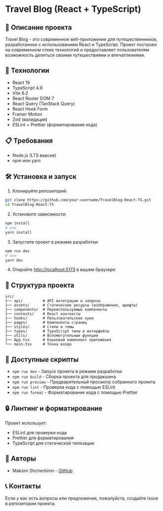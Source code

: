 # Travel Blog (React + TypeScript)

## 📝 Описание проекта

Travel Blog - это современное веб-приложение для путешественников, разработанное с использованием React и TypeScript. Проект построен на современном стеке технологий и предоставляет пользователям возможность делиться своими путешествиями и впечатлениями.

## 🚀 Технологии

- React 19
- TypeScript 4.9
- Vite 6.2
- React Router DOM 7
- React Query (TanStack Query)
- React Hook Form
- Framer Motion
- Zod (валидация)
- ESLint + Prettier (форматирование кода)

## 📋 Требования

- Node.js (LTS версия)
- npm или yarn

## 🛠 Установка и запуск

1. Клонируйте репозиторий:
```bash
git clone https://github.com/your-username/TravelBlog-React-TS.git
cd TravelBlog-React-TS
```

2. Установите зависимости:
```bash
npm install
# или
yarn install
```

3. Запустите проект в режиме разработки:
```bash
npm run dev
# или
yarn dev
```

4. Откройте [http://localhost:5173](http://localhost:5173) в вашем браузере

## 📁 Структура проекта

```
src/
├── api/         # API интеграции и запросы
├── assets/      # Статические ресурсы (изображения, шрифты)
├── components/  # Переиспользуемые компоненты
├── contexts/    # React контексты
├── hooks/       # Пользовательские хуки
├── pages/       # Компоненты страниц
├── styles/      # Стили и темы
├── types/       # TypeScript типы и интерфейсы
├── utils/       # Вспомогательные функции
├── App.tsx      # Корневой компонент приложения
└── main.tsx     # Точка входа
```

## 🔧 Доступные скрипты

- `npm run dev` - Запуск проекта в режиме разработки
- `npm run build` - Сборка проекта для продакшена
- `npm run preview` - Предварительный просмотр собранного проекта
- `npm run lint` - Проверка кода с помощью ESLint
- `npm run format` - Форматирование кода с помощью Prettier

## 🔒 Линтинг и форматирование

Проект использует:
- ESLint для проверки кода
- Prettier для форматирования
- TypeScript для статической типизации

## 👥 Авторы

- Maksim Shcherbinin - [GitHub](https://github.com/your-username)

## 📞 Контакты

Если у вас есть вопросы или предложения, пожалуйста, создайте Issue в репозитории проекта.
